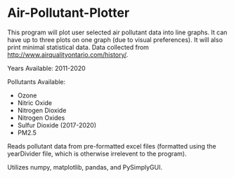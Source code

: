 # Air-Pollutant-Plotter
This program will plot user selected air pollutant data into line graphs. It can have up to three plots on one graph (due to visual preferences). It will also print minimal statistical data. Data collected from http://www.airqualityontario.com/history/.

Years Available: 2011-2020

Pollutants Available:
- Ozone
- Nitric Oxide
- Nitrogen Dioxide
- Nitrogen Oxides
- Sulfur Dioxide (2017-2020)
- PM2.5

Reads pollutant data from pre-formatted excel files (formatted using the yearDivider file, which is otherwise irrelevent to the program).

Utilizes numpy, matplotlib, pandas, and PySimplyGUI.
